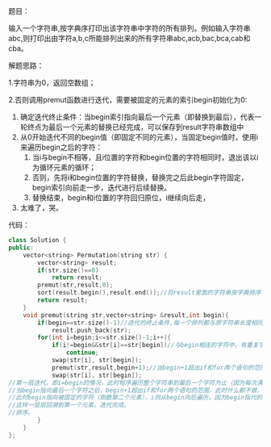 题目：

输入一个字符串,按字典序打印出该字符串中字符的所有排列。例如输入字符串abc,则打印出由字符a,b,c所能排列出来的所有字符串abc,acb,bac,bca,cab和cba。 

解题思路：

1.字符串为0，返回空数组；

2.否则调用premut函数进行迭代，需要被固定的元素的索引begin初始化为0:

1. 确定迭代终止条件：当begin索引指向最后一个元素（即替换到最后），代表一轮终点为最后一个元素的替换已经完成，可以保存到result字符串数组中
2. 从0开始迭代不同的begin值（即固定不同的元素），当固定begin值时，使用i来遍历begin之后的字符：
   1. 当i与begin不相等，且i位置的字符和begin位置的字符相同时，退出该以i为循环元素的循环；
   2. 否则，先将i和begin位置的字符替换，替换完之后此begin字符固定，begin索引向前走一步，迭代进行后续替换。
   3. 替换结束，begin和i位置的字符回归原位，i继续向后走，
3. 太难了，哭。

代码：

```c++
class Solution {
public:
    vector<string> Permutation(string str) {
        vector<string> result;
        if(str.size()==0)
            return result;
        premut(str,result,0);
        sort(result.begin(),result.end());//将result里面的字符串按字典排序
        return result;
    }
    void premut(string str,vector<string> &result,int begin){
        if(begin==str.size()-1)//迭代的终止条件,每一个排列都与原字符串长度相同
            result.push_back(str);
        for(int i=begin;i<=str.size()-1;i++){
            if(i!=begin&&str[i]==str[begin])//与begin相连的字符中，有重复字符时，跳过
                continue;
            swap(str[i], str[begin]);
            premut(str,result,begin+1);//当begin+1超出if和for两个语句的范围时，则什么都不做，退出到上一层迭代。
            swap(str[i], str[begin]);
//第一层迭代，即i=begin的情况，此时程序遍历整个字符串到最后一个字符为止（因为每次满足循环的初始条件为i=begin，都会引发迭代调用原函数premut，begin会一直累加，直到指向最后一个字符。）   
//当begin指向最后一个字符之后，begin+1超出if和for两个语句的范围，此时什么都不做，退出到上一层迭代。即第i-1个元素。此时字符串可以保存到result数组中了。
//此时begin指向被固定的字符（倒数第二个元素），i则从begin向后遍历，因为begin指代的字符会分别和其后的所有字符进行比较、替换，故只要是begin之后的字符，和begin相同则全部跳过，防止冗余；和begin不同则先更换位置，再比较begin位置之后的元素是否可以迭代，再把位置更换回来。
//这样一层层回溯到第一个元素，迭代完成。
//排序。
        }
    }
};
```

